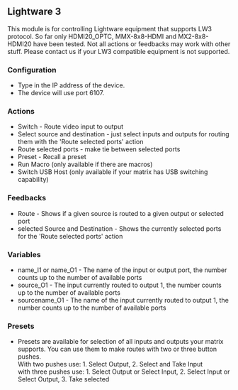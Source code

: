 ## Lightware 3
This module is for controlling Lightware equipment that supports LW3 protocol. So far only HDMI20_OPTC, MMX-8x8-HDMI and MX2-8x8-HDMI20 have been tested. Not all actions or feedbacks may work with other stuff. Please contact us if your LW3 compatible equipment is not supported.

### Configuration
* Type in the IP address of the device.
* The device will use port 6107.

### Actions
* Switch - Route video input to output
* Select source and destination - just select inputs and outputs for routing them with the 'Route selected ports' action
* Route selected ports - make tie between selected ports
* Preset - Recall a preset
* Run Macro (only available if there are macros)
* Switch USB Host (only available if your matrix has USB switching capability)

### Feedbacks
* Route - Shows if a given source is routed to a given output or selected port
* selected Source and Destination - Shows the currently selected ports for the 'Route selected ports' action

### Variables
* name_I1 or name_O1 - The name of the input or output port, the number counts up to the number of available ports
* source_O1 - The input currently routed to output 1, the number counts up to the number of available ports
* sourcename_O1 - The name of the input currently routed to output 1, the number counts up to the number of available ports

### Presets
* Presets are available for selection of all inputs and outputs your matrix supports. You can use them to make routes with two or three button pushes.  
With two pushes use: 1. Select Output, 2. Select and Take Input   
with three pushes use: 1. Select Output or Select Input, 2. Select Input or Select Output, 3. Take selected